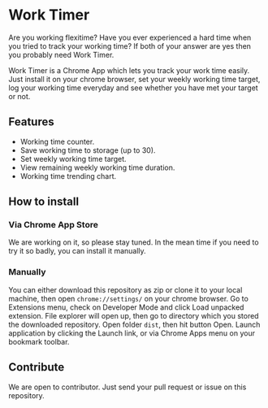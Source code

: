 # Work Timer

Are you working flexitime? Have you ever experienced a hard time when you tried to track your working time? If both of your answer are yes then you probably need Work Timer.  

Work Timer is a Chrome App which lets you track your work time easily. Just install it on your chrome browser, set your weekly working time target, log your working time everyday and see whether you have met your target or not.  

## Features  
- Working time counter.  
- Save working time to storage (up to 30).  
- Set weekly working time target.  
- View remaining weekly working time duration.  
- Working time trending chart.  

## How to install  

### Via Chrome App Store  
We are working on it, so please stay tuned. In the mean time if you need to try it so badly, you can install it manually.  

### Manually  
You can either download this repository as zip or clone it to your local machine, then open `chrome://settings/` on your chrome browser. Go to Extensions menu, check on Developer Mode and click Load unpacked extension. File explorer will open up, then go to directory which you stored the downloaded repository. Open folder `dist`, then hit button Open. Launch application by clicking the Launch link, or via Chrome Apps menu on your bookmark toolbar.  

## Contribute  
We are open to contributor. Just send your pull request or issue on this repository.
